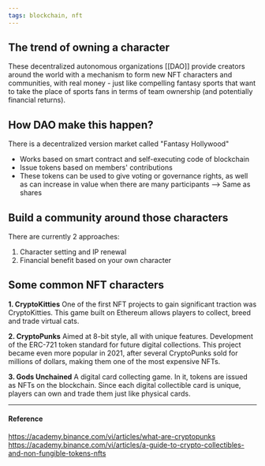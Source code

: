 ```yaml
---
tags: blockchain, nft
---
```


## The trend of owning a character

These decentralized autonomous organizations [[DAO]] provide creators around the
world with a mechanism to form new NFT characters and communities, with real
money - just like compelling fantasy sports that want to take the place of
sports fans in terms of team ownership (and potentially financial returns).

## How DAO make this happen?

There is a decentralized version market called "Fantasy Hollywood"

- Works based on smart contract and self-executing code of blockchain
- Issue tokens based on members' contributions
- These tokens can be used to give voting or governance rights, as well as can
  increase in value when there are many participants --> Same as shares

## Build a community around those characters

There are currently 2 approaches:

1.  Character setting and IP renewal
2.  Financial benefit based on your own character

## Some common NFT characters

**1. CryptoKitties** One of the first NFT projects to gain significant traction
was CryptoKitties. This game built on Ethereum allows players to collect, breed
and trade virtual cats.

**2. CryptoPunks** Aimed at 8-bit style, all with unique features. Development
of the ERC-721 token standard for future digital collections. This project
became even more popular in 2021, after several CryptoPunks sold for millions of
dollars, making them one of the most expensive NFTs.

**3. Gods Unchained** A digital card collecting game. In it, tokens are issued
as NFTs on the blockchain. Since each digital collectible card is unique,
players can own and trade them just like physical cards.

---

#### Reference

https://academy.binance.com/vi/articles/what-are-cryptopunks
https://academy.binance.com/vi/articles/a-guide-to-crypto-collectibles-and-non-fungible-tokens-nfts
